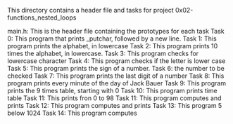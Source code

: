 This directory contains a header file and tasks for project 0x02-functions_nested_loops

main.h: This is the header file containing the prototypes for each task
Task 0: This program that prints _putchar, followed by a new line.
Task 1: This program prints the alphabet, in lowercase
Task 2: This program prints 10 times the alphabet, in lowercase.
Task 3: This program checks for lowercase character
Task 4: This program checks if the letter is lower case
Task 5: This program prints the sign of a number.
Task 6: the number to be checked
Task 7: This program prints the last digit of a number
Task 8: This program prints every minute of the day of Jack Bauer
Task 9: This program prints the 9 times table, starting with 0
Task 10: This program prints time table
Task 11: This prints fron 0 to 98
Task 11: This program computes and prints
Task 12: This program computes and prints
Task 13: This program 5 below 1024
Task 14: This program computes
